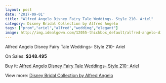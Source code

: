 ```yaml
---
layout: post
date: '2017-09-01'
title: "Alfred Angelo Disney Fairy Tale Weddings- Style 210- Ariel"
category: Disney Bridal Collection by Alfred Angelo
tags: ["prom","ariel","alfred","wedding","elegant"]
image: http://img.idealgown.com/12055-thickbox_default/alfred-angelo-disney-fairy-tale-weddings-style-210-ariel.jpg
---
```

Alfred Angelo Disney Fairy Tale Weddings- Style 210- Ariel

On Sales: **$348.495**
<a href="https://www.idealgown.com/en/disney-bridal-collection-by-alfred-angelo/4885-alfred-angelo-disney-fairy-tale-weddings-style-210-ariel.html"><amp-img layout="responsive" width="600" height="600" src="//img.idealgown.com/12055-thickbox_default/alfred-angelo-disney-fairy-tale-weddings-style-210-ariel.jpg" alt="Alfred Angelo Disney Fairy Tale Weddings- Style 210- Ariel 0" /></a>
<a href="https://www.idealgown.com/en/disney-bridal-collection-by-alfred-angelo/4885-alfred-angelo-disney-fairy-tale-weddings-style-210-ariel.html"><amp-img layout="responsive" width="600" height="600" src="//img.idealgown.com/12058-thickbox_default/alfred-angelo-disney-fairy-tale-weddings-style-210-ariel.jpg" alt="Alfred Angelo Disney Fairy Tale Weddings- Style 210- Ariel 1" /></a>
<a href="https://www.idealgown.com/en/disney-bridal-collection-by-alfred-angelo/4885-alfred-angelo-disney-fairy-tale-weddings-style-210-ariel.html"><amp-img layout="responsive" width="600" height="600" src="//img.idealgown.com/12057-thickbox_default/alfred-angelo-disney-fairy-tale-weddings-style-210-ariel.jpg" alt="Alfred Angelo Disney Fairy Tale Weddings- Style 210- Ariel 2" /></a>
<a href="https://www.idealgown.com/en/disney-bridal-collection-by-alfred-angelo/4885-alfred-angelo-disney-fairy-tale-weddings-style-210-ariel.html"><amp-img layout="responsive" width="600" height="600" src="//img.idealgown.com/12056-thickbox_default/alfred-angelo-disney-fairy-tale-weddings-style-210-ariel.jpg" alt="Alfred Angelo Disney Fairy Tale Weddings- Style 210- Ariel 3" /></a>

Buy it: [Alfred Angelo Disney Fairy Tale Weddings- Style 210- Ariel](https://www.idealgown.com/en/disney-bridal-collection-by-alfred-angelo/4885-alfred-angelo-disney-fairy-tale-weddings-style-210-ariel.html "Alfred Angelo Disney Fairy Tale Weddings- Style 210- Ariel")

View more: [Disney Bridal Collection by Alfred Angelo](https://www.idealgown.com/en/61-disney-bridal-collection-by-alfred-angelo "Disney Bridal Collection by Alfred Angelo")